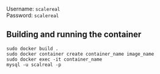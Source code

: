 Username: ```scalereal```<br>
Password: ```scalereal```

<h2>Building and running the container</h2>

```sudo docker build .```<br>
```sudo docker container create container_name image_name```<br>
```sudo docker exec -it container_name```<br>
```mysql -u scalreal -p```

